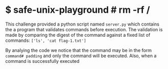 # $ safe-unix-playground # rm -rf /

This challenge provided a python script named ```server.py``` which contains the a program that validates commands before execution.
The validation is made by comparing the digest of the command against a fixed list of commands: ```['ls', 'cat flag-1.txt']```

By analying the code we notice that the command may be in the form ```command# padding``` and only the command will be executed. Also, when a command is successfully executed

